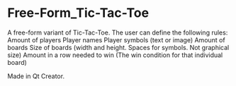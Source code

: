 # Free-Form_Tic-Tac-Toe

A free-form variant of Tic-Tac-Toe. The user can define the following rules:
  Amount of players
  Player names
  Player symbols (text or image)
  Amount of boards
  Size of boards (width and height. Spaces for symbols. Not graphical size)
  Amount in a row needed to win (The win condition for that individual board)
  
Made in Qt Creator.
